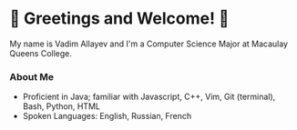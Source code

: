 <!--
### Hi there 👋
-->
<!--
**VadimAllayev/VadimAllayev** is a ✨ _special_ ✨ repository because its `README.md` (this file) appears on your GitHub profile.

Here are some ideas to get you started:

- 🔭 I’m currently working on ...
- 🌱 I’m currently learning ...
- 👯 I’m looking to collaborate on ...
- 🤔 I’m looking for help with ...
- 💬 Ask me about ...
- 📫 How to reach me: ...
- 😄 Pronouns: ...
- ⚡ Fun fact: ...
-->

<!DOCTYPE html>
<html>
  <body>
    <h1>🦆 Greetings and Welcome! 🥐</h1>
    <p> My name is Vadim Allayev and I'm a Computer Science Major at Macaulay Queens College. </p>
    <h3>About Me</h3>
    <ul>
      <li>Proficient in Java; familiar with Javascript, C++, Vim, Git (terminal), Bash, Python, HTML</li>
      <li>Spoken Languages: English, Russian, French</li>
    </ul>
  </body>
</html>
